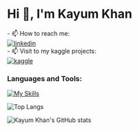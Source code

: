 <h1>Hi 👋, I'm Kayum Khan</h1>
- 📫 How to reach me: <br />
<a href="https://www.linkedin.com/in/kayum-khan2501/">
    <img src="https://img.shields.io/badge/linkedin-blue?style=for-the-badge&logo=linkedin&logoColor=white" alt="linkedin"/>
</a>
<br />
- 📫 Visit to my kaggle projects: <br />
<a href="https://www.kaggle.com/kayumkhan25/code">
    <img src="https://img.shields.io/badge/kaggle-indigo?style=for-the-badge&logo=kaggle&logoColor=white" alt="kaggle"/>
</a>
<h3>Languages and Tools:</h3>

[![My Skills](https://skillicons.dev/icons?i=html,css,javascript,react,nodejs,expressjs,java,python,mongodb,mysql,c,postman,tailwind,bootstrap,wordpress,github,git&perline=5&theme=dark)](https://skillicons.dev)

![Top Langs](https://github-readme-stats.vercel.app/api/top-langs/?username=KayumKhan25&theme=dark)

![Kayum Khan's GitHub stats](https://github-readme-stats.vercel.app/api?username=KayumKhan25&show_icons=true&theme=dark)

